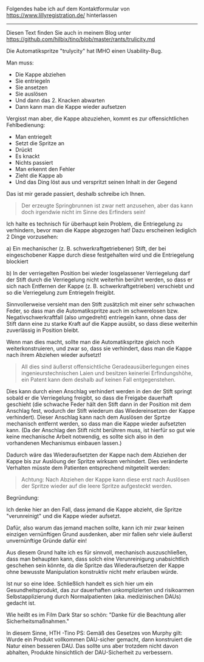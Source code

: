 Folgendes habe ich auf dem Kontaktformular von https://www.lillyregistration.de/ hinterlassen

----------------------

Diesen Text finden Sie auch in meinem Blog unter https://github.com/hilbix/tino/blob/master/rants/trulicity.md

Die Automatikspritze "trulycity" hat IMHO einen Usability-Bug.

Man muss:

- Die Kappe abziehen
- Sie entriegeln
- Sie ansetzen
- Sie auslösen
- Und dann das 2. Knacken abwarten
- Dann kann man die Kappe wieder aufsetzen

Vergisst man aber, die Kappe abzuziehen, kommt es zur offensichtlichen Fehlbedienung:

- Man entriegelt
- Setzt die Spritze an
- Drückt
- Es knackt
- Nichts passiert
- Man erkennt den Fehler
- Zieht die Kappe ab
- Und das Ding löst aus und verspritzt seinen Inhalt in der Gegend

Das ist mir gerade passiert, deshalb schreibe ich Ihnen.
 
> Der erzeugte Springbrunnen ist zwar nett anzusehen, aber das kann doch irgendwie nicht im Sinne des Erfinders sein!

Ich halte es technisch für überhaupt kein Problem, die Entriegelung zu verhindern, bevor man die Kappe abgezogen hat!
Dazu erscheinen lediglich 2 Dinge vorzusehen:

a) Ein mechanischer (z. B. schwerkraftgetriebener) Stift, der bei eingeschobener Kappe durch diese festgehalten wird
und die Entriegelung blockiert

b) In der verriegelten Position bei wieder losgelassener Verriegelung darf der Stift durch die Verriegelung nicht weiterhin berührt werden,
so dass er sich nach Entfernen der Kappe (z. B. schwerkraftgetrieben) verschiebt und so die Verriegelung zum Entriegeln freigibt.

Sinnvollerweise versieht man den Stift zusätzlich mit einer sehr schwachen Feder,
so dass man die Automatikspritze auch im schwerelosen bzw. Negativschwerkraftfall (also umgedreht) entriegeln kann,
ohne dass der Stift dann eine zu starke Kraft auf die Kappe ausübt, so dass diese weiterhin zuverlässig in Position bleibt.

Wenn man dies macht, sollte man die Automatikspritze gleich noch weiterkonstruieren,
und zwar so, dass sie verhindert, dass man die Kappe nach ihrem Abziehen wieder aufsetzt!

> All dies sind äußerst offensichtliche Geradeausüberlegungen eines ingenieurstechnischen Laien
> und besitzen keinerlei Erfindungshöhe, ein Patent kann dem deshalb auf keinen Fall entgegenstehen.

Dies kann durch einen Anschlag verhindert werden in den der Stift springt sobald er die Verriegelung freigibt,
so dass die Freigabe dauerhaft geschieht (die schwache Feder hält den Stift dann in der Position mit dem Anschlag fest,
wodurch der Stift wiederum das Wiedereinsetzen der Kappe verhindert).
Dieser Anschlag kann nach dem Auslösen der Sprtze mechanisch entfernt werden, so dass man die Kappe wieder aufsetzten kann.
(Da der Anschlag den Stift nicht berühren muss, ist hierfür so gut wie keine mechanische Arbeit notwendig,
es sollte sich also in den vorhandenen Mechanismus einbauen lassen.)

Dadurch wäre das Wiederaufsetzten der Kappe nach dem Abziehen der Kappe bis zur Auslöung der Spritze wirksam verhindert.
Dies veränderte Verhalten müsste dem Patienten entsprechend mitgeteilt werden:

> Achtung: Nach Abziehen der Kappe kann diese erst nach Auslösen der Spritze wieder auf die leere Spritze aufgesteckt werden.

Begründung:

Ich denke hier an den Fall, dass jemand die Kappe abzieht, die Spritze "verunreinigt" und die Kappe wieder aufsetzt.

Dafür, also warum das jemand machen sollte, kann ich mir zwar keinen einzigen vernünftigen Grund ausdenken,
aber mir fallen sehr viele äußerst unvernünftige Gründe dafür ein!

Aus diesem Grund halte ich es für sinnvoll, mechanisch auszuschließen,
dass man behaupten kann, dass solch eine Verunreinigung unabsichtlich geschehen sein könnte,
da die Spritze das Wiederaufsetzen der Kappe ohne bewusste Manipulation konstruktiv nicht mehr erlauben würde.

Ist nur so eine Idee.  Schließlich handelt es sich hier um ein Gesundheitsprodukt,
das zur dauerhaften unkomplizierten und risikoarmen Selbstapplizierung durch Normalpatienten
(aka. medizinischen DAUs) gedacht ist.

Wie heißt es im Film Dark Star so schön: "Danke für die Beachtung aller Sicherheitsmaßnahmen."

In diesem Sinne, HTH
-Tino
PS: Gemäß des Gesetzes von Murphy gilt:
Wurde ein Produkt vollkommen DAU-sicher gemacht, dann konstruiert die Natur einen besseren DAU.
Das sollte uns aber trotzdem nicht davon abhalten, Produkte hinsichtlich der DAU-Sicherheit zu verbessern.
